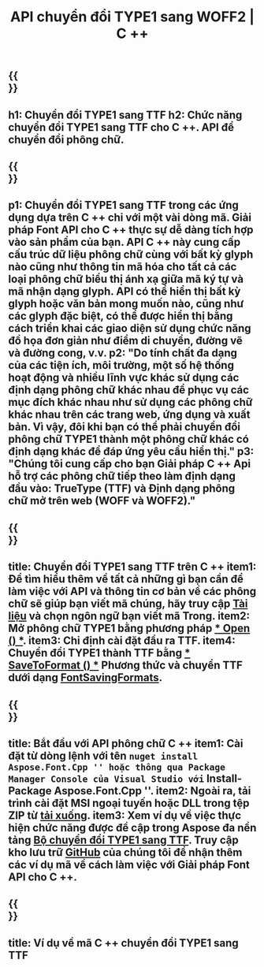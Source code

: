 ﻿---
translation: true
template: /_templates/conversion-child-cpp.md
title: API chuyển đổi TYPE1 sang WOFF2 | C ++
description: Chuyển đổi Phông chữ TYPE1 sang Phông chữ TTF bằng cách sử dụng API C ++ này. Chức năng Chuyển đổi hoạt động trên Windows và Linux và trong bất kỳ môi trường phát triển nào hỗ trợ C ++.
metakeywords: c ++ TYPE1 đến TTF, TYPE1 đến giải pháp TTF c ++, TYPE1 đến TTF font conerter cpp
url: /cpp/conversion/type1-to-ttf/
family: font
platformtag: cpp
feature: conversion
otherformats: WOFF WOFF2
---


{{<section banner>}}
---
h1: Chuyển đổi TYPE1 sang TTF
h2: Chức năng chuyển đổi TYPE1 sang TTF cho C ++. API để chuyển đổi phông chữ.
---

{{<section overview>}}
---
p1: Chuyển đổi TYPE1 sang TTF trong các ứng dụng dựa trên С ++ chỉ với một vài dòng mã. Giải pháp Font API cho С ++ thực sự dễ dàng tích hợp vào sản phẩm của bạn. API C ++ này cung cấp cấu trúc dữ liệu phông chữ cùng với bất kỳ glyph nào cũng như thông tin mã hóa cho tất cả các loại phông chữ biểu thị ánh xạ giữa mã ký tự và mã nhận dạng glyph. API có thể hiển thị bất kỳ glyph hoặc văn bản mong muốn nào, cũng như các glyph đặc biệt, có thể được hiển thị bằng cách triển khai các giao diện sử dụng chức năng đồ họa đơn giản như điểm di chuyển, đường vẽ và đường cong, v.v.
p2: "Do tính chất đa dạng của các tiện ích, môi trường, một số hệ thống hoạt động và nhiều lĩnh vực khác sử dụng các định dạng phông chữ khác nhau để phục vụ các mục đích khác nhau như sử dụng các phông chữ khác nhau trên các trang web, ứng dụng và xuất bản. Vì vậy, đôi khi bạn có thể phải chuyển đổi phông chữ TYPE1 thành một phông chữ khác có định dạng khác để đáp ứng yêu cầu hiển thị."
p3: "Chúng tôi cung cấp cho bạn Giải pháp С ++ Api hỗ trợ các phông chữ tiếp theo làm định dạng đầu vào: TrueType (TTF) và Định dạng phông chữ mở trên web (WOFF và WOFF2)."
---

{{<section feature1>}}
---
title: Chuyển đổi TYPE1 sang TTF trên C ++
item1: Để tìm hiểu thêm về tất cả những gì bạn cần để làm việc với API và thông tin cơ bản về các phông chữ sẽ giúp bạn viết mã chúng, hãy truy cập [Tài liệu](https://docs.aspose.com/font/) và chọn ngôn ngữ bạn viết mã Trong.
item2: Mở phông chữ TYPE1 bằng phương pháp [* Open () *](https://reference.aspose.com/font/cpp/class/aspose.font.font#ac2387bf04ccb5bac51cf37984d4ebf33).
item3: Chỉ định cài đặt đầu ra TTF.
item4: Chuyển đổi TYPE1 thành TTF bằng [* SaveToFormat () *](https://reference.aspose.com/font/cpp/class/aspose.font.font#a670ea97404fd72c2e51b0e8c543c8a45) Phương thức và chuyển TTF dưới dạng [FontSavingFormats](https://reference.aspose.com/font/cpp/namespace/aspose.font#a93d0dcc7c00f5c7027d60e14a5433c74).
---

{{<section feature2>}}
---
title: Bắt đầu với API phông chữ C ++
item1: Cài đặt từ dòng lệnh với tên `` nuget install Aspose.Font.Cpp '' hoặc thông qua Package Manager Console của Visual Studio với `` Install-Package Aspose.Font.Cpp ''.
item2: Ngoài ra, tải trình cài đặt MSI ngoại tuyến hoặc DLL trong tệp ZIP từ [tải xuống](https://downloads.aspose.com/font/cpp).
item3: Xem ví dụ về việc thực hiện chức năng được đề cập trong Aspose đa nền tảng [Bộ chuyển đổi TYPE1 sang TTF](https://products.aspose.app/font/conversion/type1-to-ttf). Truy cập kho lưu trữ [GitHub](https://github.com/aspose-font/Aspose.Font-Documentation/tree/master/cpp-examples) của chúng tôi để nhận thêm các ví dụ mã về cách làm việc với Giải pháp Font API cho C ++.
---

{{<section codeexample>}}
---
title: Ví dụ về mã C ++ chuyển đổi TYPE1 sang TTF
---